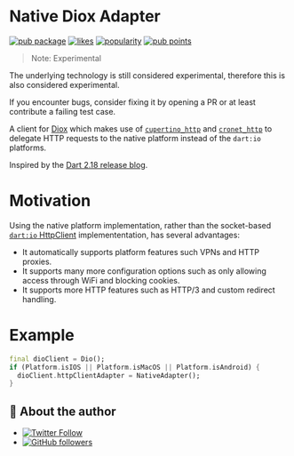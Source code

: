# Native Diox Adapter

[![pub package](https://img.shields.io/pub/v/native_diox_adapter.svg)](https://pub.dev/packages/native_diox_adapter) [![likes](https://img.shields.io/pub/likes/native_diox_adapter)](https://pub.dev/packages/native_diox_adapter/score) [![popularity](https://img.shields.io/pub/popularity/native_diox_adapter)](https://pub.dev/packages/native_diox_adapter/score) [![pub points](https://img.shields.io/pub/points/native_diox_adapter)](https://pub.dev/packages/native_diox_adapter/score)

> Note: Experimental

The underlying technology is still considered experimental, therefore this
is also considered experimental.

If you encounter bugs, consider fixing it by opening a PR or at least contribute a failing test case.

A client for [Diox](https://pub.dev/packages/diox) which makes use of [`cupertino_http`](https://pub.dev/packages/cupertino_http) and [`cronet_http`](https://pub.dev/packages/cronet_http) to delegate HTTP requests to the native platform instead of the `dart:io` platforms.

Inspired by the [Dart 2.18 release blog](https://medium.com/dartlang/dart-2-18-f4b3101f146c).

# Motivation

Using the native platform implementation, rather than the socket-based [`dart:io` HttpClient](https://api.dart.dev/stable/dart-io/HttpClient-class.html) implemententation, has several advantages:

- It automatically supports platform features such VPNs and HTTP proxies.
- It supports many more configuration options such as only allowing access through WiFi and blocking cookies.
- It supports more HTTP features such as HTTP/3 and custom redirect handling.

# Example

```dart
final dioClient = Dio();
if (Platform.isIOS || Platform.isMacOS || Platform.isAndroid) {
  dioClient.httpClientAdapter = NativeAdapter();
}
```

## 📣 About the author

- [![Twitter Follow](https://img.shields.io/twitter/follow/ue_man?style=social)](https://twitter.com/ue_man)
- [![GitHub followers](https://img.shields.io/github/followers/ueman?style=social)](https://github.com/ueman)
